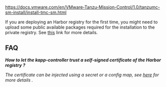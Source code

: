 https://docs.vmware.com/en/VMware-Tanzu-Mission-Control/1.0/tanzumc-sm-install/install-tmc-sm.html

If you are deploying an Harbor registry for the first time, you might need to upload some public available packages required for the installation to the private registry. See [this](https://docs.vmware.com/en/VMware-vSphere/8.0/vsphere-with-tanzu-tkg/GUID-35EB7EB7-7B4F-4C01-A4C5-551D8C0D4409.html) link for more details.

## FAQ

**<i> How to let the kapp-controller trust a self-signed certificate of the Harbor registry ?**

The certificate can be injected using a secret or a config map, see [here](https://carvel.dev/kapp-controller/docs/latest/controller-config/) for more details .